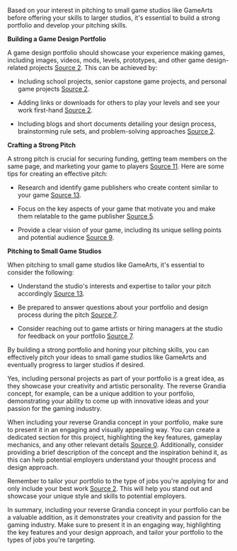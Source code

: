Based on your interest in pitching to small game studios like GameArts before offering your skills to larger studios, it's essential to build a strong portfolio and develop your pitching skills.

**Building a Game Design Portfolio**

A game design portfolio should showcase your experience making games, including images, videos, mods, levels, prototypes, and other game design-related projects [Source 2](https://www.gamedesigning.org/career/game-design-portfolio/). This can be achieved by:

- Including school projects, senior capstone game projects, and personal game projects [Source 2](https://www.gamedesigning.org/career/game-design-portfolio/).

- Adding links or downloads for others to play your levels and see your work first-hand [Source 2](https://www.gamedesigning.org/career/game-design-portfolio/).

- Including blogs and short documents detailing your design process, brainstorming rule sets, and problem-solving approaches [Source 2](https://www.gamedesigning.org/career/game-design-portfolio/).

**Crafting a Strong Pitch**

A strong pitch is crucial for securing funding, getting team members on the same page, and marketing your game to players [Source 11](https://www.futurelearn.com/info/courses/introduction-to-indie-games/0/steps/96370). Here are some tips for creating an effective pitch:

- Research and identify game publishers who create content similar to your game [Source 13](https://www.masterclass.com/articles/how-to-pitch-a-video-game).

- Focus on the key aspects of your game that motivate you and make them relatable to the game publisher [Source 5](https://www.gamedesigning.org/career/video-game-pitches/).

- Provide a clear vision of your game, including its unique selling points and potential audience [Source 9](https://www.nuclino.com/articles/game-pitch).

**Pitching to Small Game Studios**

When pitching to small game studios like GameArts, it's essential to consider the following:

- Understand the studio's interests and expertise to tailor your pitch accordingly [Source 13](https://www.masterclass.com/articles/how-to-pitch-a-video-game).

- Be prepared to answer questions about your portfolio and design process during the pitch [Source 7](https://www.gameindustrycareerguide.com/do-you-need-an-art-degree-if-you-already-have-a-strong-portfolio/).

- Consider reaching out to game artists or hiring managers at the studio for feedback on your portfolio [Source 7](https://www.gameindustrycareerguide.com/do-you-need-an-art-degree-if-you-already-have-a-strong-portfolio/).

By building a strong portfolio and honing your pitching skills, you can effectively pitch your ideas to small game studios like GameArts and eventually progress to larger studios if desired. 

Yes, including personal projects as part of your portfolio is a great idea, as they showcase your creativity and artistic personality. The reverse Grandia concept, for example, can be a unique addition to your portfolio, demonstrating your ability to come up with innovative ideas and your passion for the gaming industry.

When including your reverse Grandia concept in your portfolio, make sure to present it in an engaging and visually appealing way. You can create a dedicated section for this project, highlighting the key features, gameplay mechanics, and any other relevant details [Source 0](https://www.gamedesigning.org/career/game-design-portfolio/). Additionally, consider providing a brief description of the concept and the inspiration behind it, as this can help potential employers understand your thought process and design approach.

Remember to tailor your portfolio to the type of jobs you're applying for and only include your best work [Source 2](https://gamedevacademy.org/game-developer-portfolio-tutorial/). This will help you stand out and showcase your unique style and skills to potential employers.

In summary, including your reverse Grandia concept in your portfolio can be a valuable addition, as it demonstrates your creativity and passion for the gaming industry. Make sure to present it in an engaging way, highlighting the key features and your design approach, and tailor your portfolio to the types of jobs you're targeting. 
